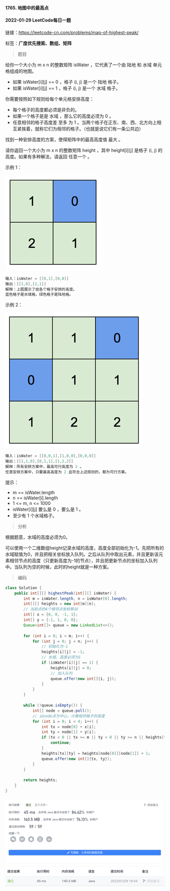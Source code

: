 #### 1765. 地图中的最高点

#### 2022-01-29 LeetCode每日一题

链接：https://leetcode-cn.com/problems/map-of-highest-peak/

标签：**广度优先搜索、数组、矩阵**

> 题目

给你一个大小为 m x n 的整数矩阵 isWater ，它代表了一个由 陆地 和 水域 单元格组成的地图。

- 如果 isWater[i][j] == 0 ，格子 (i, j) 是一个 陆地 格子。
- 如果 isWater[i][j] == 1 ，格子 (i, j) 是一个 水域 格子。

你需要按照如下规则给每个单元格安排高度：

- 每个格子的高度都必须是非负的。
- 如果一个格子是是 水域 ，那么它的高度必须为 0 。
- 任意相邻的格子高度差 至多 为 1 。当两个格子在正东、南、西、北方向上相互紧挨着，就称它们为相邻的格子。（也就是说它们有一条公共边）

找到一种安排高度的方案，使得矩阵中的最高高度值 最大 。

请你返回一个大小为 m x n 的整数矩阵 height ，其中 height[i][j] 是格子 (i, j) 的高度。如果有多种解法，请返回 任意一个 。

示例 1：

![img](1765.地图中的最高点.assets/screenshot-2021-01-11-at-82045-am.png)

```java
输入：isWater = [[0,1],[0,0]]
输出：[[1,0],[2,1]]
解释：上图展示了给各个格子安排的高度。
蓝色格子是水域格，绿色格子是陆地格。
```

示例 2：

![img](1765.地图中的最高点.assets/screenshot-2021-01-11-at-82050-am.png)

```java
输入：isWater = [[0,0,1],[1,0,0],[0,0,0]]
输出：[[1,1,0],[0,1,1],[1,2,2]]
解释：所有安排方案中，最高可行高度为 2 。
任意安排方案中，只要最高高度为 2 且符合上述规则的，都为可行方案。
```


提示：

- m == isWater.length
- n == isWater[i].length
- 1 <= m, n <= 1000
- isWater[i][j] 要么是 0 ，要么是 1 。
- 至少有 1 个水域格子。

> 分析

根据题意，水域的高度必须为0。

可以使用一个二维数组height记录水域的高度，高度全部初始化为-1。先把所有的水域赋值为0，并且把相关坐标放入队列。之后从队列中取出元素，并且更新该元素相邻节点的高度（只更新高度为-1的节点），并且把更新节点的坐标加入队列中。当队列为空的时候，此时的height就是一种方案。

> 编码

```java
class Solution {
    public int[][] highestPeak(int[][] isWater) {
        int m = isWater.length, n = isWater[0].length;
        int[][] heights = new int[m][n];
        // 当前点的4个相邻点坐标移动
        int[] x = {0, 0, -1, 1};
        int[] y = {-1, 1, 0, 0};
        Queue<int[]> queue = new LinkedList<>();

        for (int i = 0; i < m; i++) {
            for (int j = 0; j < n; j++) {
                // 初始化为-1
                heights[i][j] = -1;
                // 水域，高度必须为1
                if (isWater[i][j] == 1) {
                    heights[i][j] = 0;
                    // 加入队列
                    queue.offer(new int[]{i, j});
                }
            }
        }

        while (!queue.isEmpty()) {
            int[] node = queue.poll();
            // 以node点为中心，计算相邻格子的高度
            for (int i = 0; i < 4; i++) {
                int tx = node[0] + x[i];
                int ty = node[1] + y[i];
                if (tx < 0 || tx >= m || ty < 0 || ty >= n || heights[tx][ty] != -1) {
                    continue;
                }
                heights[tx][ty] = heights[node[0]][node[1]] + 1;
                queue.offer(new int[]{tx, ty});
            }
        }

        return heights;
    }
}
```

![image-20220129164543820](1765.地图中的最高点.assets/image-20220129164543820-3445951.png)